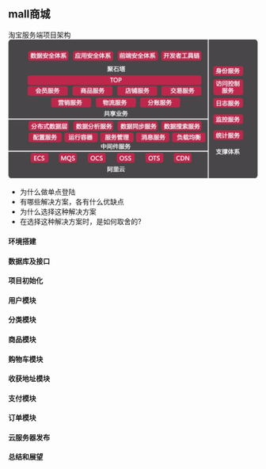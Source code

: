 ## mall商城
淘宝服务端项目架构
![](./img/0101.png)
* 为什么做单点登陆
* 有哪些解决方案，各有什么优缺点
* 为什么选择这种解决方案
* 在选择这种解决方案时，是如何取舍的?
#### 环境搭建
#### 数据库及接口
#### 项目初始化
#### 用户模块
#### 分类模块
#### 商品模块
#### 购物车模块
#### 收获地址模块
#### 支付模块
#### 订单模块
#### 云服务器发布
#### 总结和展望